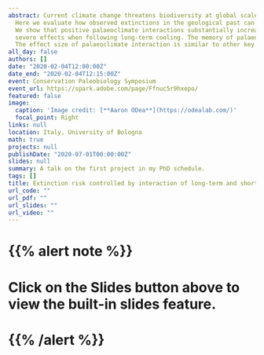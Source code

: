 ```yaml
---
abstract: Current climate change threatens biodiversity at global scales. Assessing the extinction risk from climate drivers is a major goal of conservation science. Few studies, however, include a long-term perspective into assessments. 
  Here we evaluate how observed extinctions in the geological past can be predicted from the interaction of short-term climate change with long-term temperature trends. 
  We show that positive palaeoclimate interactions substantially increase the extinction risk of terrestrial and marine genera for most fossil clades. Warming on top of longterm warming trends increases extinction risk, whereas a warming pulse has less
  severe effects when following long-term cooling. The memory of palaeoclimate interactions varies among fossil clades but can be up to 60 myr long. 
  The effect size of palaeoclimate interaction is similar to other key factors such as geographic range, abundance, or clade membership. Insights arising from this previously unknown driver of extinction risk might attenuate recent predictions of climatechange induced biodiversity loss.
all_day: false
authors: []
date: "2020-02-04T12:00:00Z"
date_end: "2020-02-04T12:15:00Z"
event: Conservation Paleobiology Symposium
event_url: https://spark.adobe.com/page/Ffnuc5r9hxepo/
featured: false
image:
  caption: 'Image credit: [**Aaron ODea**](https://odealab.com/)'
  focal_point: Right
links: null
location: Italy, University of Bologna
math: true
projects: null
publishDate: "2020-07-01T00:00:00Z"
slides: null
summary: A talk on the first project in my PhD schedule.
tags: []
title: Extinction risk controlled by interaction of long-term and short-term climate change.
url_code: ""
url_pdf: ""
url_slides: ""
url_video: ""
---
```


# {{% alert note %}}
# Click on the **Slides** button above to view the built-in slides feature.
# {{% /alert %}}

